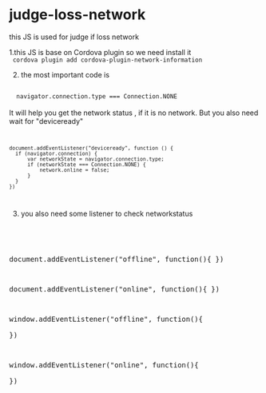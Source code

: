 # judge-loss-network
this JS is used for judge if loss network

1.this JS is base on Cordova plugin so we need install it 
<br/>
<code>
  cordova plugin add cordova-plugin-network-information
</code>
<br/>

2. the most important code is 
<code>
  navigator.connection.type === Connection.NONE
</code>
</br>
It will help you get the network status , if it is no network.
But you also need wait for "deviceready"
</br>
<code>
  
    document.addEventListener("deviceready", function () {
      if (navigator.connection) {
          var networkState = navigator.connection.type;
          if (networkState === Connection.NONE) {
              network.online = false;
          }
      }
    })
  
</code>

3. you also need some listener to check networkstatus
<br>
<pre>

  document.addEventListener("offline", function(){
  })

  document.addEventListener("online", function(){
  })
  
  window.addEventListener("offline", function(){  
  })
  
  window.addEventListener("online", function(){  
  })

</pre>
